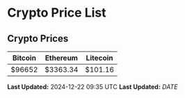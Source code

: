 # Crypto Price List

## Crypto Prices
| Bitcoin | Ethereum | Litecoin |
| ------- | -------- | -------- |
| $96652 | $3363.34 | $101.16 |
**Last Updated:** 2024-12-22 09:35 UTC
**Last Updated:** $DATE$

